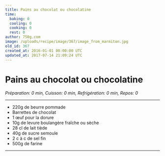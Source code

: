 ```yaml
---
title: Pains au chocolat ou chocolatine
time:
  baking: 0
  cooling: 0
  cooking: 0
  rest: 0
author: 750g.com
image: /uploads/recipe/image/367/image_from_marmiton.jpg
old_id: 367
created_at: 2016-01-01 00:00:00 UTC
updated_at: 2017-07-14 21:09:24 UTC
---
```


# Pains au chocolat ou chocolatine

_Préparation: 0 min, Cuisson: 0 min, Refrigération: 0 min, Repos: 0_

---

- 220g de beurre pommade
- Barrettes de chocolat
- 1 œuf pour la dorure
- 10g de levure boulangère fraîche ou sèche
- 28 cl de lait tiède
- 40g de sucre semoule
- 2 c à c de sel fin
- 500g de farine

---
